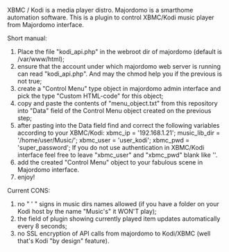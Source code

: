 XBMC / Kodi is a media player distro.
Majordomo is a smarthome automation software.
This is a plugin to control XBMC/Kodi music player from Majordomo interface.

Short manual:
1) Place the file "kodi_api.php" in the webroot dir of majordomo (default is /var/www/html);
2) ensure that the account under which majordomo web server is running can read "kodi_api.php". And may the chmod help you if the previous is not true;
3) create a "Control Menu" type object in majordomo admin interface and pick the type "Custom HTML-code" for this object; 
4) copy and paste the contents of "menu_object.txt" from this repository into "Data" field of the Control Menu object created on the previous step;
5) after pasting into the Data field find and correct the following variables according to your XBMC/Kodi:
xbmc_ip = '192.168.1.21';
music_lib_dir = '/home/user/Music/';
xbmc_user = 'user_kodi';
xbmc_pwd = 'super_password';
If you do not use authentication in XBMC/Kodi interface feel free to leave "xbmc_user" and "xbmc_pwd" blank like ''.
6) add the created "Control Menu" object to your fabulous scene in Majordomo interface.
7) enjoy!

Current CONS:
1) no " ' " signs in music dirs names allowed (if you have a folder on your Kodi host by the name "Music's" it WON'T play);
2) the field of plugin showing currently played item updates automatically every 8 seconds;
3) no SSL encryption of API calls from majordomo to Kodi/XBMC (well that's Kodi "by design" feature).

